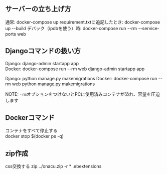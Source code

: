 ## サーバーの立ち上げ方

通常: docker-compose up
requirement.txtに追記したとき: docker-compose up --build
デバック（ipdbを使う）時: docker-compose run --rm --service-ports web

## Djangoコマンドの扱い方

Django: django-admin startapp app  
Docker: docker-compose run --rm web django-admin startapp app

Django: python manage.py makemigrations
Docker: docker-compose run --rm web python manage.py makemigrations

NOTE: ```-rm```オプションをつけないとPCに使用済みコンテナが溢れ、容量を圧迫します

## Dockerコマンド  

コンテナをすべて停止する  
docker stop $(docker ps -q)

## zip作成
css交換する
zip ../onacu.zip -r * .ebextensions